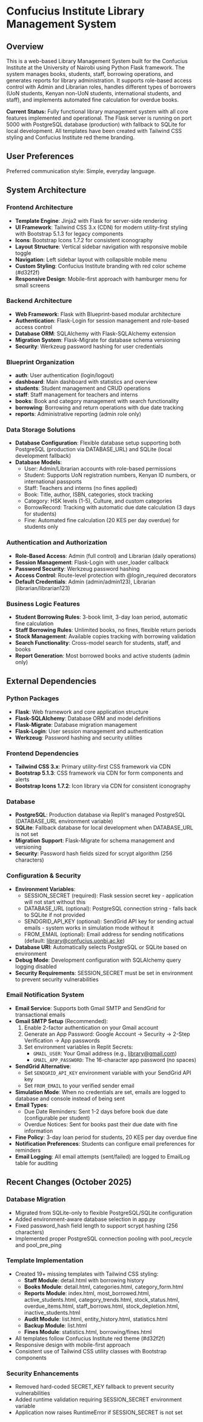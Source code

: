 # Confucius Institute Library Management System

## Overview

This is a web-based Library Management System built for the Confucius Institute at the University of Nairobi using Python Flask framework. The system manages books, students, staff, borrowing operations, and generates reports for library administration. It supports role-based access control with Admin and Librarian roles, handles different types of borrowers (UoN students, Kenyan non-UoN students, international students, and staff), and implements automated fine calculation for overdue books.

**Current Status:** Fully functional library management system with all core features implemented and operational. The Flask server is running on port 5000 with PostgreSQL database (production) with fallback to SQLite for local development. All templates have been created with Tailwind CSS styling and Confucius Institute red theme branding.

## User Preferences

Preferred communication style: Simple, everyday language.

## System Architecture

### Frontend Architecture
- **Template Engine**: Jinja2 with Flask for server-side rendering
- **UI Framework**: Tailwind CSS 3.x (CDN) for modern utility-first styling with Bootstrap 5.1.3 for legacy components
- **Icons**: Bootstrap Icons 1.7.2 for consistent iconography
- **Layout Structure**: Vertical sidebar navigation with responsive mobile toggle
- **Navigation**: Left sidebar layout with collapsible mobile menu
- **Custom Styling**: Confucius Institute branding with red color scheme (#d32f2f)
- **Responsive Design**: Mobile-first approach with hamburger menu for small screens

### Backend Architecture
- **Web Framework**: Flask with Blueprint-based modular architecture
- **Authentication**: Flask-Login for session management and role-based access control
- **Database ORM**: SQLAlchemy with Flask-SQLAlchemy extension
- **Migration System**: Flask-Migrate for database schema versioning
- **Security**: Werkzeug password hashing for user credentials

### Blueprint Organization
- **auth**: User authentication (login/logout)
- **dashboard**: Main dashboard with statistics and overview
- **students**: Student management and CRUD operations
- **staff**: Staff management for teachers and interns
- **books**: Book and category management with search functionality
- **borrowing**: Borrowing and return operations with due date tracking
- **reports**: Administrative reporting (admin role only)

### Data Storage Solutions
- **Database Configuration**: Flexible database setup supporting both PostgreSQL (production via DATABASE_URL) and SQLite (local development fallback)
- **Database Models**:
  - User: Admin/Librarian accounts with role-based permissions
  - Student: Supports UoN registration numbers, Kenyan ID numbers, or international passports
  - Staff: Teachers and interns (no fines applied)
  - Book: Title, author, ISBN, categories, stock tracking
  - Category: HSK levels (1-5), Culture, and custom categories
  - BorrowRecord: Tracking with automatic due date calculation (3 days for students)
  - Fine: Automated fine calculation (20 KES per day overdue) for students only

### Authentication and Authorization
- **Role-Based Access**: Admin (full control) and Librarian (daily operations)
- **Session Management**: Flask-Login with user_loader callback
- **Password Security**: Werkzeug password hashing
- **Access Control**: Route-level protection with @login_required decorators
- **Default Credentials**: Admin (admin/admin123), Librarian (librarian/librarian123)

### Business Logic Features
- **Student Borrowing Rules**: 3-book limit, 3-day loan period, automatic fine calculation
- **Staff Borrowing Rules**: Unlimited books, no fines, flexible return periods
- **Stock Management**: Available copies tracking with borrowing validation
- **Search Functionality**: Cross-model search for students, staff, and books
- **Report Generation**: Most borrowed books and active students (admin only)

## External Dependencies

### Python Packages
- **Flask**: Web framework and core application structure
- **Flask-SQLAlchemy**: Database ORM and model definitions
- **Flask-Migrate**: Database migration management
- **Flask-Login**: User session management and authentication
- **Werkzeug**: Password hashing and security utilities

### Frontend Dependencies
- **Tailwind CSS 3.x**: Primary utility-first CSS framework via CDN
- **Bootstrap 5.1.3**: CSS framework via CDN for form components and alerts
- **Bootstrap Icons 1.7.2**: Icon library via CDN for consistent iconography

### Database
- **PostgreSQL**: Production database via Replit's managed PostgreSQL (DATABASE_URL environment variable)
- **SQLite**: Fallback database for local development when DATABASE_URL is not set
- **Migration Support**: Flask-Migrate for schema management and versioning
- **Security**: Password hash fields sized for scrypt algorithm (256 characters)

### Configuration & Security
- **Environment Variables**: 
  - SESSION_SECRET (required): Flask session secret key - application will not start without this
  - DATABASE_URL (optional): PostgreSQL connection string - falls back to SQLite if not provided
  - SENDGRID_API_KEY (optional): SendGrid API key for sending actual emails - system works in simulation mode without it
  - FROM_EMAIL (optional): Email address for sending notifications (default: library@confucius.uonbi.ac.ke)
- **Database URI**: Automatically selects PostgreSQL or SQLite based on environment
- **Debug Mode**: Development configuration with SQLAlchemy query logging disabled
- **Security Requirements**: SESSION_SECRET must be set in environment to prevent security vulnerabilities

### Email Notification System
- **Email Service**: Supports both Gmail SMTP and SendGrid for transactional emails
- **Gmail SMTP Setup** (Recommended):
  1. Enable 2-factor authentication on your Gmail account
  2. Generate an App Password: Google Account → Security → 2-Step Verification → App passwords
  3. Set environment variables in Replit Secrets:
     - `GMAIL_USER`: Your Gmail address (e.g., library@gmail.com)
     - `GMAIL_APP_PASSWORD`: The 16-character app password (no spaces)
- **SendGrid Alternative**:
  - Set `SENDGRID_API_KEY` environment variable with your SendGrid API key
  - Set `FROM_EMAIL` to your verified sender email
- **Simulation Mode**: When no credentials are set, emails are logged to database and console instead of being sent
- **Email Types**:
  - Due Date Reminders: Sent 1-2 days before book due date (configurable per student)
  - Overdue Notices: Sent for books past their due date with fine information
- **Fine Policy**: 3-day loan period for students, 20 KES per day overdue fine
- **Notification Preferences**: Students can configure email preferences for reminders
- **Email Logging**: All email attempts (sent/failed) are logged to EmailLog table for auditing

## Recent Changes (October 2025)

### Database Migration
- Migrated from SQLite-only to flexible PostgreSQL/SQLite configuration
- Added environment-aware database selection in app.py
- Fixed password_hash field length to support scrypt hashing (256 characters)
- Implemented proper PostgreSQL connection pooling with pool_recycle and pool_pre_ping

### Template Implementation
- Created 19+ missing templates with Tailwind CSS styling:
  - **Staff Module**: detail.html with borrowing history
  - **Books Module**: detail.html, categories.html, category_form.html
  - **Reports Module**: index.html, most_borrowed.html, active_students.html, category_trends.html, stock_status.html, overdue_items.html, staff_borrows.html, stock_depletion.html, inactive_students.html
  - **Audit Module**: list.html, entity_history.html, statistics.html
  - **Backup Module**: list.html
  - **Fines Module**: statistics.html, borrowing/fines.html
- All templates follow Confucius Institute red theme (#d32f2f)
- Responsive design with mobile-first approach
- Consistent use of Tailwind CSS utility classes with Bootstrap components

### Security Enhancements
- Removed hard-coded SECRET_KEY fallback to prevent security vulnerabilities
- Added runtime validation requiring SESSION_SECRET environment variable
- Application now raises RuntimeError if SESSION_SECRET is not set